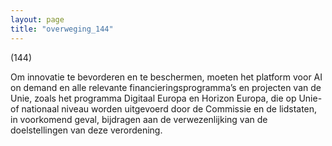 ```yaml
---
layout: page
title: "overweging_144"
---
```


(144)

Om innovatie te bevorderen en te beschermen, moeten het platform voor AI on demand en alle relevante financieringsprogramma’s en projecten van de Unie, zoals het programma Digitaal Europa en Horizon Europa, die op Unie- of nationaal niveau worden uitgevoerd door de Commissie en de lidstaten, in voorkomend geval, bijdragen aan de verwezenlijking van de doelstellingen van deze verordening.
